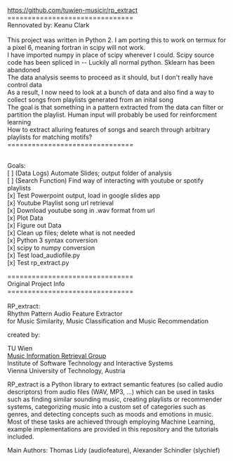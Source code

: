 https://github.com/tuwien-musicir/rp_extract<br/>
===============================<br/>
Rennovated by: Keanu Clark<br/><br/>
This project was written in Python 2. I am porting this to work on termux for a pixel 6, meaning fortran in scipy will not work.<br/> 
I have imported numpy in place of scipy wherever I could. Scipy source code has been spliced in -- Luckily all normal python. Sklearn has been abandoned<br/>
The data analysis seems to proceed as it should, but I don't really have control data<br/>
As a result, I now need to look at a bunch of data and also find a way to collect songs from playlists generated from an inital song<br/>
The goal is that something in a pattern extracted from the data can filter or partition the playlist. Human input will probably be used for reinforcment learning<br/>
How to extract alluring features of songs and search through arbitrary playlists for matching motifs?<br/>
===============================<br/><br/>

Goals:<br/>
[ ] (Data Logs) Automate Slides; output folder of analysis<br/>
[ ] (Search Function) Find way of interacting with youtube or spotify playlists<br/>
[x] Test Powerpoint output, load in google slides app<br/>
[x] Youtube Playlist song url retrieval<br/>
[x] Download youtube song in .wav format from url<br/>
[x] Plot Data<br/>
[x] Figure out Data<br/>
[x] Clean up files; delete what is not needed<br/>
[x] Python 3 syntax conversion<br/>
[x] scipy to numpy conversion<br/>
[x] Test load_audiofile.py<br/>
[x] Test rp_extract.py<br/>

===============================<br/>
Original Project Info<br/>
===============================<br/><br/>
RP_extract:<br/>
Rhythm Pattern Audio Feature Extractor<br/>
for Music Similarity, Music Classification and Music Recommendation<br/>

created by:

TU Wien<br>
[Music Information Retrieval Group](http://ifs.tuwien.ac.at/mir)<br>
Institute of Software Technology and Interactive Systems<br>
Vienna University of Technology, Austria

RP_extract is a Python library to extract semantic features (so called audio descriptors) from audio files (WAV, MP3, ...)
which can be used in tasks such as finding similar sounding music, creating playlists or recommender systems,
categorizing music into a custom set of categories such as genres, and detecting concepts such as moods and emotions in music.
Most of these tasks are achieved through employing Machine Learning, example implementations are provided in this
repository and the tutorials included.

Main Authors: Thomas Lidy (audiofeature), Alexander Schindler (slychief)

